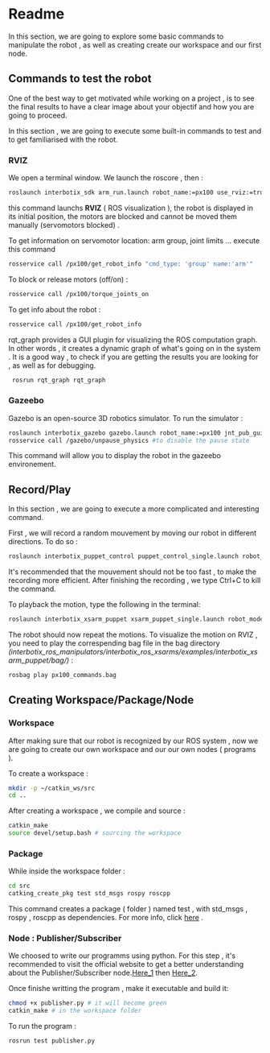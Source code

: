 # Readme

In this section, we are going to explore some basic commands to manipulate the robot , as well as creating create our workspace and our first node.

## Commands to test the robot
One of the best way to get motivated while working on a project , is to see the final results to have a clear image about your objectif and how you are going to proceed.

In this section , we are going to execute some built-in commands to test and to get familiarised with the robot.

### RVIZ
We open a terminal window.
We launch the roscore , then :
```bash
roslaunch interbotix_sdk arm_run.launch robot_name:=px100 use_rviz:=true use_sim:=true
```
this command launchs **RVIZ** ( ROS visualization ), the robot is displayed in its initial position, the motors are blocked and cannot be moved them manually (servomotors blocked) .


To get information on servomotor location: arm group, joint limits ...
execute this command
```bash
rosservice call /px100/get_robot_info "cmd_type: 'group' name:'arm'"
```
To block or release motors (off/on) :
```bash
rosservice call /px100/torque_joints_on
```

To get info about the robot :
```bash
rosservice call /px100/get_robot_info 
```

rqt_graph provides a GUI plugin for visualizing the ROS computation graph. In other words , it creates a dynamic graph of what's going on in the system .
It is a good way , to check if you are getting the results you are looking for , as well as for debugging.
```bash
 rosrun rqt_graph rqt_graph
```
 
### Gazeebo
Gazebo is an open-source 3D robotics simulator.
To run the simulator :
```bash
roslaunch interbotix_gazebo gazebo.launch robot_name:=px100 jnt_pub_gui:=true
rosservice call /gazebo/unpause_physics #to disable the pause state
```
This command will allow you to display the robot in the gazeebo environement.

## Record/Play

In this section , we are going to execute a more complicated and interesting command.

First , we will record a random mouvement by moving our robot in different directions.
To do so :
```bash
roslaunch interbotix_puppet_control puppet_control_single.launch robot_name:=px100
```
It's recommended that the mouvement should not be too fast , to make the recording more efficient.
After finishing the recording , we type Ctrl+C to kill the command.

To playback the motion, type the following in the terminal:
```bash
roslaunch interbotix_xsarm_puppet xsarm_puppet_single.launch robot_model:=px100 playback:=true
```
The robot should now repeat the motions.
To visualize the motion on RVIZ , you need to play the correspending bag file in the bag directory *(interbotix_ros_manipulators/interbotix_ros_xsarms/examples/interbotix_xsarm_puppet/bag/)* : 
```bash
rosbag play px100_commands.bag
```

## Creating Workspace/Package/Node

### Workspace
After making sure that our robot is recognized by our ROS system , now we are going to create our own workspace and our our own nodes ( programs ).

To create a workspace :
```bash
mkdir -p ~/catkin_ws/src
cd ..
```
After creating a workspace , we compile and source :
```bash
catkin_make
source devel/setup.bash # sourcing the workspace 
```

### Package
While inside the workspace folder :
```bash
cd src
catking_create_pkg test std_msgs rospy roscpp 
```
This command creates a package ( folder ) named test , with std_msgs , rospy , roscpp as dependencies. For more info, click [here](http://wiki.ros.org/ROS/Tutorials/CreatingPackage) .

### Node : Publisher/Subscriber

We choosed to write our programms using python.
For this step , it's recommended to visit the official website to get a better understanding about the Publisher/Subscriber node.[Here_1](http://wiki.ros.org/ROS/Tutorials/WritingPublisherSubscriber%28python%29) then [Here_2](http://wiki.ros.org/ROS/Tutorials/ExaminingPublisherSubscriber).

Once finishe writting the program , make it executable and build it:
```bash
chmod +x publisher.py # it will become green
catkin_make # in the workspace folder
```
To run the program : 

```bash
rosrun test publisher.py
```

